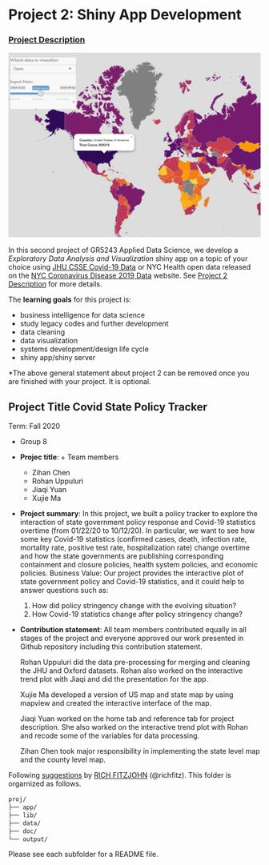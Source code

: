 # Project 2: Shiny App Development

### [Project Description](doc/project2_desc.md)

![screenshot](doc/figs/map.jpg)

In this second project of GR5243 Applied Data Science, we develop a *Exploratory Data Analysis and Visualization* shiny app on a topic of your choice using [JHU CSSE Covid-19 Data](https://github.com/CSSEGISandData/COVID-19) or NYC Health open data released on the [NYC Coronavirus Disease 2019 Data](https://github.com/nychealth/coronavirus-data) website. See [Project 2 Description](doc/project2_desc.md) for more details.  

The **learning goals** for this project is:

- business intelligence for data science
- study legacy codes and further development
- data cleaning
- data visualization
- systems development/design life cycle
- shiny app/shiny server

*The above general statement about project 2 can be removed once you are finished with your project. It is optional.

## Project Title Covid State Policy Tracker
Term: Fall 2020

+ Group 8
+ **Projec title**: + Team members
	+ Zihan Chen
	+ Rohan Uppuluri
	+ Jiaqi Yuan
	+ Xujie Ma

+ **Project summary**: In this project, we built a policy tracker to explore the interaction of state government policy response and Covid-19 statistics overtime (from 01/22/20 to 10/12/20). In particular, we want to see how some key Covid-19 statistics (confirmed cases, death, infection rate, mortality rate, positive test rate, hospitalization rate) change overtime and how the state governments are publishing corresponding containment and closure policies, health system policies, and economic policies. Business Value: Our project provides the interactive plot of state government policy and Covid-19 statistics, and it could help to answer questions such as:
	1. How did policy stringency change with the evolving situation?
 	2. How Covid-19 statistics change after policy stringency change?


+ **Contribution statement**: All team members contributed equally in all stages of the project and everyone approved our work presented in Github repository including this contribution statement. 
	
	Rohan Uppuluri did the data pre-processing for merging and cleaning the JHU and Oxford datasets. Rohan also worked on the interactive trend 	plot with Jiaqi and did the presentation for the app.

	Xujie Ma developed a version of US map and state map by using mapview and created the interactive interface of the map.

	Jiaqi Yuan worked on the home tab and reference tab for project description. She also worked on the interactive trend plot with Rohan and 	recode some of the variables for data processing. 

	Zihan Chen took major responsibility in implementing the state level map and the county level map. 

Following [suggestions](http://nicercode.github.io/blog/2013-04-05-projects/) by [RICH FITZJOHN](http://nicercode.github.io/about/#Team) (@richfitz). This folder is orgarnized as follows.

```
proj/
├── app/
├── lib/
├── data/
├── doc/
└── output/
```

Please see each subfolder for a README file.

